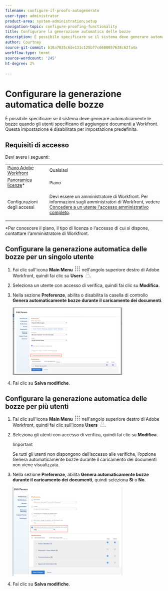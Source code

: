 ```yaml
---
filename: configure-if-proofs-autogenerate
user-type: administrator
product-area: system-administration;setup
navigation-topic: configure-proofing-functionality
title: Configurare la generazione automatica delle bozze
description: È possibile specificare se il sistema deve generare automaticamente le bozze quando gli utenti specificano di aggiungere documenti a Workfront. Questa impostazione è disabilitata per impostazione predefinita.
author: Courtney
source-git-commit: b18a7835c6de131c125b77c6688057638c62fa4a
workflow-type: tm+mt
source-wordcount: '245'
ht-degree: 2%

---
```



# Configurare la generazione automatica delle bozze

È possibile specificare se il sistema deve generare automaticamente le bozze quando gli utenti specificano di aggiungere documenti a Workfront. Questa impostazione è disabilitata per impostazione predefinita.

## Requisiti di accesso

Devi avere i seguenti:

<table style="table-layout:auto"> 
 <col> 
 <col> 
 <tbody> 
  <tr> 
   <td role="rowheader"><a href="https://business.adobe.com/it/products/workfront/pricing.html" target="_blank">Piano Adobe Workfront</a> </td> 
   <td>Qualsiasi</td> 
  </tr> 
  <tr> 
   <td role="rowheader"><a href="../../../administration-and-setup/add-users/access-levels-and-object-permissions/wf-licenses.md" class="MCXref xref">Panoramica licenze</a>*</td> 
   <td>Piano</td> 
  </tr> 
  <tr> 
   <td role="rowheader">Configurazioni degli accessi</td> 
   <td> <p>Devi essere un amministratore di Workfront. Per informazioni sugli amministratori di Workfront, vedere <a href="../../../administration-and-setup/add-users/configure-and-grant-access/grant-a-user-full-administrative-access.md" class="MCXref xref">Concedere a un utente l'accesso amministrativo completo</a>.</p> </td> 
  </tr> 
 </tbody> 
</table>

&#42;Per conoscere il piano, il tipo di licenza o l&#39;accesso di cui si dispone, contattare l&#39;amministratore di Workfront.

## Configurare la generazione automatica delle bozze per un singolo utente

1. Fai clic sull&#39;icona **Main Menu** ![Main Menu icon](assets/main-menu-icon.png) nell&#39;angolo superiore destro di Adobe Workfront, quindi fai clic su **Users** ![Users](assets/users-icon-in-main-menu.png).
1. Seleziona un utente con accesso di verifica, quindi fai clic su **Modifica**.
1. Nella sezione **Preferenze**, abilita o disabilita la casella di controllo **Genera automaticamente bozze durante il caricamento dei documenti**.

   ![Genera automaticamente bozze](assets/autogenerate-proofs-350x216.png)

1. Fai clic su **Salva modifiche**.

## Configurare la generazione automatica delle bozze per più utenti

1. Fai clic sull&#39;icona **Main Menu** ![Main Menu icon](assets/main-menu-icon.png) nell&#39;angolo superiore destro di Adobe Workfront, quindi fai clic sull&#39;icona **Users** ![Users](assets/users-icon-in-main-menu.png).
1. Seleziona gli utenti con accesso di verifica, quindi fai clic su **Modifica**.

   >[!IMPORTANT]
   >
   >Se tutti gli utenti non dispongono dell’accesso alle verifiche, l’opzione Genera automaticamente bozze durante il caricamento dei documenti non viene visualizzata.

1. Nella sezione **Preferenze**, abilita **Genera automaticamente bozze durante il caricamento dei documenti**, quindi seleziona **Sì** o **No**.

   ![Genera automaticamente bozze in blocco](assets/autogenerate-proofs-bulk-350x285.png)

1. Fai clic su **Salva modifiche**.

